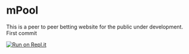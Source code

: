 # mPool
This is a peer to peer betting website for the public under development.
First commit

[![Run on Repl.it](https://repl.it/badge/github/emmanuelmakana/mPool)](https://repl.it/github/emmanuelmakana/mPool)